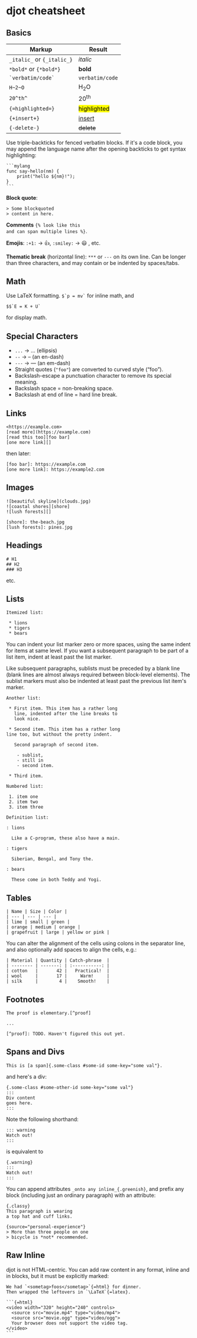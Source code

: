 # djot cheatsheet

## Basics

| Markup | Result |
| --- | --- |
| `_italic_` or `{_italic_}` | *italic* |
| `*bold*` or `{*bold*}` | **bold** |
| `` `verbatim/code` `` | `verbatim/code` |
| `H~2~O` | H<sub>2</sub>O |
| `20^th^` | 20<sup>th</sup> |
| `{=highlighted=}` | <mark>highlighted</mark> |
| `{+insert+}` | <ins>insert</ins> |
| `{-delete-}` | <del>delete</del> |

Use triple-backticks for fenced verbatim blocks. If it's a code
block, you may append the language name after the opening backticks
to get syntax highlighting:

~~~~~~
```mylang
func say-hello(nm) {
    print("hello ${nm}!");
}
```
~~~~~~

**Block quote**:

~~~
> Some blockquoted
> content in here.
~~~

**Comments** `{% look like this`\
`and can span multiple lines %}`.

**Emojis**: `:+1:` → 👍, `:smiley:` → 😃 , etc.

**Thematic break** (horizontal line): `***` or `---` on its own line.
Can be longer than three characters, and may contain or be indented
by spaces/tabs.



## Math

Use LaTeX formatting. `` $`p = mv` `` for inline math, and

`` $$`E = K + U` ``

for display math.


## Special Characters

  * `...` → … (ellipsis)
  * `--` → – (an en-dash)
  * `---` → — (an em-dash)
  * Straight quotes (`"foo"`) are converted to curved style (“foo”).
  * Backslash-escape a punctuation character to remove
    its special meaning.
  * Backslash space = non-breaking space.
  * Backslash at end of line = hard line break.

## Links

~~~
<https://example.com>
[read more](https://example.com)
[read this too][foo bar]
[one more link][]
~~~

then later:

~~~
[foo bar]: https://example.com
[one more link]: https://example2.com
~~~

## Images

~~~
![beautiful skyline](clouds.jpg)
![coastal shores][shore]
![lush forests][]

[shore]: the-beach.jpg
[lush forests]: pines.jpg
~~~

## Headings

~~~
# H1
## H2
### H3
~~~

etc.

## Lists

~~~
Itemized list:

 * lions
 * tigers
 * bears
~~~

You can indent your list marker zero or more spaces, using the same
indent for items at same level. If you want a subsequent paragraph to
be part of a list item, indent at least past the list marker.

Like subsequent paragraphs, sublists must be preceded by a blank line
(blank lines are almost always required between block-level elements).
The sublist markers must also be indented at least past the previous
list item's marker.

~~~ 
Another list:

 * First item. This item has a rather long
   line, indented after the line breaks to
   look nice.

 * Second item. This item has a rather long
line too, but without the pretty indent.
 
   Second paragraph of second item.

    - sublist,
    - still in
    - second item.

 * Third item.

Numbered list:

 1. item one
 2. item two
 3. item three

Definition list:

: lions

  Like a C-program, these also have a main.
  
: tigers

  Siberian, Bengal, and Tony the.
  
: bears

  These come in both Teddy and Yogi.
~~~

## Tables

~~~
| Name | Size | Color |
| --- | --- | --- |
| lime | small | green |
| orange | medium | orange |
| grapefruit | large | yellow or pink |
~~~

You can alter the alignment of the cells using colons in the
separator line, and also optionally add spaces to align the cells,
e.g.:

~~~
| Material | Quantity | Catch-phrase  |
| -------- | -------: | :-----------: |
| cotton   |       42 |   Practical!  |
| wool     |       17 |     Warm!     |
| silk     |        4 |    Smooth!    |
~~~


## Footnotes

~~~
The proof is elementary.[^proof]

...

[^proof]: TODO. Haven't figured this out yet.
~~~


## Spans and Divs

~~~
This is [a span]{.some-class #some-id some-key="some val"}.
~~~

and here's a div:

~~~
{.some-class #some-other-id some-key="some val"}
:::
Div content
goes here.
:::
~~~

Note the following shorthand:

~~~
::: warning
Watch out!
:::
~~~

is equivalent to

~~~
{.warning}
:::
Watch out!
:::
~~~

You can append attributes `_onto any inline_{.greenish}`,
and prefix any block (including just an ordinary paragraph)
with an attribute:

~~~
{.classy}
This paragraph is wearing
a top hat and cuff links.

{source="personal-experience"}
> More than three people on one
> bicycle is *not* recommended.
~~~


## Raw Inline

djot is not HTML-centric. You can add raw content in any format,
inline and in blocks, but it must be explicitly marked:

~~~~~~
We had `<sometag>foos</sometag>`{=html} for dinner.
Then wrapped the leftovers in `\LaTeX`{=latex}.

```{=html}
<video width="320" height="240" controls>
  <source src="movie.mp4" type="video/mp4">
  <source src="movie.ogg" type="video/ogg">
  Your browser does not support the video tag.
</video>
```
~~~~~~
